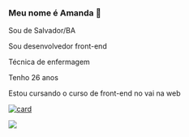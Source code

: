 ### Meu nome é Amanda 👋

Sou de Salvador/BA

Sou desenvolvedor front-end

Técnica de enfermagem

Tenho 26 anos

Estou cursando o curso de front-end no vai na web



[![card](https://github-readme-stats.vercel.app/api?username=amandamour&theme=default)](https://github.com/anuraghazra/github-readme-stats)


<img src="https://img.shields.io/badge/HTML5-E34F26?style=for-the-badge&logo=html5&logoColor=white"/>

<!--
**amandamour/amandamour** is a ✨ _special_ ✨ repository because its `README.md` (this file) appears on your GitHub profile.

Here are some ideas to get you started:

- 🔭 I’m currently working on ...
- 🌱 I’m currently learning ...
- 👯 I’m looking to collaborate on ...
- 🤔 I’m looking for help with ...
- 💬 Ask me about ...
- 📫 How to reach me: ...
- 😄 Pronouns: ...
- ⚡ Fun fact: ...
-->
